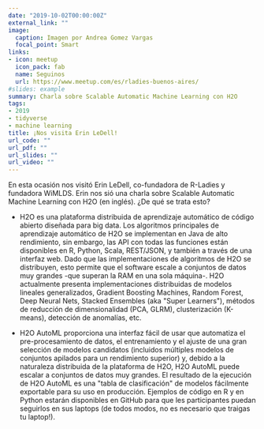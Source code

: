```yaml
---
date: "2019-10-02T00:00:00Z"
external_link: ""
image:
  caption: Imagen por Andrea Gomez Vargas
  focal_point: Smart
links:
- icon: meetup
  icon_pack: fab
  name: Seguinos
  url: https://www.meetup.com/es/rladies-buenos-aires/
#slides: example
summary: Charla sobre Scalable Automatic Machine Learning con H2O
tags:
- 2019
- tidyverse
- machine learning
title: ¡Nos visita Erin LeDell! 
url_code: ""
url_pdf: ""
url_slides: ""
url_video: ""
---
```



En esta ocasión nos visitó Erin LeDell, co-fundadora de R-Ladies y fundadora WiMLDS. Erin nos sió una charla sobre Scalable Automatic Machine Learning con H2O (en inglés). ¿De qué se trata esto?

- H2O es una plataforma distribuida de aprendizaje automático de código abierto diseñada para big data. Los algoritmos principales de aprendizaje automático de H2O se implementan en Java de alto rendimiento, sin embargo, las API con todas las funciones están disponibles en R, Python, Scala, REST/JSON, y también a través de una interfaz web. Dado que las implementaciones de algoritmos de H2O se distribuyen, esto permite que el software escale a conjuntos de datos muy grandes -que superan la RAM en una sola máquina-. H2O actualmente presenta implementaciones distribuidas de modelos lineales generalizados, Gradient Boosting Machines, Random Forest, Deep Neural Nets, Stacked Ensembles (aka "Super Learners"), métodos de reducción de dimensionalidad (PCA, GLRM), clusterización (K-means), detección de anomalías, etc.

- H2O AutoML proporciona una interfaz fácil de usar que automatiza el pre-procesamiento de datos, el entrenamiento y el ajuste de una gran selección de modelos candidatos (incluidos múltiples modelos de conjuntos apilados para un rendimiento superior) y, debido a la naturaleza distribuida de la plataforma de H2O, H2O AutoML puede escalar a conjuntos de datos muy grandes. El resultado de la ejecución de H2O AutoML es una "tabla de clasificación" de modelos fácilmente exportable para su uso en producción. Ejemplos de código en R y en Python estarán disponibles en GitHub para que les participantes puedan seguirlos en sus laptops (de todos modos, no es necesario que traigas tu laptop!).


